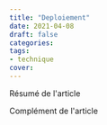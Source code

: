 ```yaml
---
title: "Deploiement"
date: 2021-04-08
draft: false
categories:
tags:
- technique
cover:
---
```


Résumé de l'article

<!--more-->

Complément de l'article
